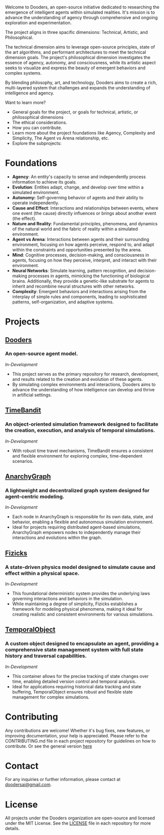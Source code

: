 Welcome to Dooders, an open-source initiative dedicated to researching the emergence of intelligent agents within simulated realities. It's mission is to advance the understanding of agency through comprehensive and ongoing exploration and experimentation.

The project aligns in three spacific dimensions: Technical, Artistic, and Philosophical.

The technical dimension aims to leverage open-source principles, state of the art algorithms, and performant architectures to meet the technical dimension goals. The project's philosophical dimension investigates the essence of agency, autonomy, and consciousness, while its artistic aspect seeks to visualize and express the beauty of emergent behaviors and complex systems.

By blending philosophy, art, and technology, Dooders aims to create a rich, multi-layered system that challenges and expands the understanding of intelligence and agency.

Want to learn more?
- General goals for the project, or goals for technical, artistic, or philosophical dimensions
- The ethical considerations.
- How you can contribute.
- Learn more about the project foundations like Agency, Complexity and Simplicity, The Agent vs Arena relationship, etc.
- Explore the subprojects: 


# Foundations

- **Agency**: An entity's capacity to sense and independently process information to achieve its goals.
- **Evolution**: Entities adapt, change, and develop over time within a simulated environment.
- **Autonomy:** Self-governing behavior of agents and their ability to operate independently.
- **Cause and Effect**: Interactions and relationships between events, where one event (the cause) directly influences or brings about another event (the effect).
- **Nature and Reality**: Fundamental principles, phenomena, and dynamics of the natural world and the fabric of reality within a simulated environment.
- **Agent vs Arena**: Interactions between agents and their surrounding environment, focusing on how agents perceive, respond to, and adapt within the constraints and opportunities presented by the arena.
- **Mind**: Cognitive processes, decision-making, and consciousness in agents, focusing on how they perceive, interpret, and interact with their environment.
- **Neural Networks**: Simulate learning, pattern recognition, and decision-making processes in agents, mimicking the functioning of biological brains. Additionally, they provide a genetic-like substrate for agents to inherit and recombine neural structures with other networks.
- **Complexity**: Emergent behaviors and interactions arising from the interplay of simple rules and components, leading to sophisticated patterns, self-organization, and adaptive systems.


# Projects

## [Dooders](https://github.com/Dooders/Dooders)
### An open-source agent model. 
*In-Development* 
- This project serves as the primary repository for research, development, and results related to the creation and evolution of these agents. 
- By simulating complex environments and interactions, Dooders aims to advance the understanding of how intelligence can develop and thrive in artificial settings.


## [TimeBandit](https://github.com/Dooders/TimeBandit)
### An object-oriented simulation framework designed to facilitate the creation, execution, and analysis of temporal simulations. 
*In-Development* 
- With robust time travel mechanisms, TimeBandit ensures a consistent and flexible environment for exploring complex, time-dependent scenarios.


## [AnarchyGraph](https://github.com/Dooders/AnarchyGraph)

### A lightweight and decentralized graph system designed for agent-centric modeling. 
*In-Development* 
- Each node in AnarchyGraph is responsible for its own data, state, and behavior, enabling a flexible and autonomous simulation environment. 
- Ideal for projects requiring distributed agent-based simulations, AnarchyGraph empowers nodes to independently manage their interactions and evolutions within the graph.


## [Fizicks](https://github.com/Dooders/Fizicks)
### A state-driven physics model designed to simulate cause and effect within a physical space. 
*In-Development* 
- This foundational deterministic system provides the underlying laws governing interactions and behaviors in the simulation. 
- While maintaining a degree of simplicity, Fizicks establishes a framework for modeling physical phenomena, making it ideal for creating realistic and consistent environments for various simulations.

## [TemporalObject](https://github.com/Dooders/TemporalObject) 
 ### A custom object designed to encapsulate an agent, providing a comprehensive state management system with full state history and traversal capabilities. 
 *In-Development* 
 - This container allows for the precise tracking of state changes over time, enabling detailed version control and temporal analysis. 
 - Ideal for applications requiring historical data tracking and state buffering, TemporalObject ensures robust and flexible state management for complex simulations.

# Contributing
Any contributions are welcome! Whether it's bug fixes, new features, or improving documentation, your help is appreciated. Please refer to the CONTRIBUTING.md file in each project repository for guidelines on how to contribute. Or see the general version [here](https://github.com/Dooders/.github/blob/main/CONTRIBUTING.md)

# Contact
For any inquiries or further information, please contact at doodersai@gmail.com.

# License
All projects under the Dooders organization are open-source and licensed under the MIT License. See the [LICENSE](https://github.com/Dooders/.github/blob/main/LICENSE) file in each repository for more details.
